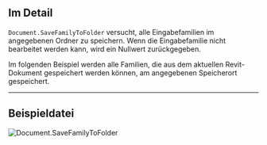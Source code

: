 ## Im Detail
`Document.SaveFamilyToFolder` versucht, alle Eingabefamilien im angegebenen Ordner zu speichern. Wenn die Eingabefamilie nicht bearbeitet werden kann, wird ein Nullwert zurückgegeben.

Im folgenden Beispiel werden alle Familien, die aus dem aktuellen Revit-Dokument gespeichert werden können, am angegebenen Speicherort gespeichert.
___
## Beispieldatei

![Document.SaveFamilyToFolder](./Revit.Application.Document.SaveFamilyToFolder_img.jpg)
